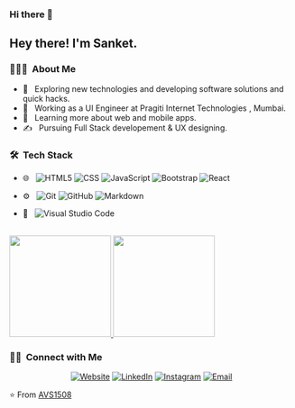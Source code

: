 ### Hi there 👋


<h2> Hey there! I'm Sanket.</h2>

<h3> 👨🏻‍💻 &nbsp;About Me </h3>

- 🤔 &nbsp; Exploring new technologies and developing software solutions and quick hacks.
- 💼 &nbsp; Working as a UI Engineer at Pragiti Internet Technologies , Mumbai.
- 🌱 &nbsp; Learning more about web and mobile apps.
- ✍️ &nbsp; Pursuing Full Stack developement & UX designing.

<h3> 🛠 &nbsp;Tech Stack</h3>


- 🌐 &nbsp;
  ![HTML5](https://img.shields.io/badge/-HTML5-333333?style=flat&logo=HTML5)
  ![CSS](https://img.shields.io/badge/-CSS-333333?style=flat&logo=CSS3&logoColor=1572B6)
  ![JavaScript](https://img.shields.io/badge/-JavaScript-333333?style=flat&logo=javascript)
  ![Bootstrap](https://img.shields.io/badge/-Bootstrap-333333?style=flat&logo=bootstrap&logoColor=563D7C)
  ![React](https://img.shields.io/badge/-React-333333?style=flat&logo=react)

- ⚙️ &nbsp;
  ![Git](https://img.shields.io/badge/-Git-333333?style=flat&logo=git)
  ![GitHub](https://img.shields.io/badge/-GitHub-333333?style=flat&logo=github)
  ![Markdown](https://img.shields.io/badge/-Markdown-333333?style=flat&logo=markdown)
- 🔧 &nbsp;
  ![Visual Studio Code](https://img.shields.io/badge/-Visual%20Studio%20Code-333333?style=flat&logo=visual-studio-code&logoColor=007ACC)

<br/>

<a href="https://github.com/sanket4real">
  <img height="180em" src="https://github-readme-stats.vercel.app/api?username=sanket4real&theme=buefy&show_icons=true" />
  <img height="180em" src="https://github-readme-stats.vercel.app/api/top-langs/?username=sanket4real&theme=buefy&layout=compact" />
</a>

<br/>

<h3> 🤝🏻 &nbsp;Connect with Me </h3>

<p align="center">
<a href="https://www.sanketdesai.tech/"><img alt="Website" src="https://img.shields.io/badge/Website-www.sanketdesai.tech-blue?style=flat-square&logo=google-chrome"></a>
<a href="https://www.linkedin.com/in/sanket-desai-01956b128"><img alt="LinkedIn" src="https://img.shields.io/badge/LinkedIn-Sanket%20Desai-blue?style=flat-square&logo=linkedin"></a>
<a href="https://www.instagram.com/sanket4real/"><img alt="Instagram" src="https://img.shields.io/badge/Instagram-sanket4real-blue?style=flat-square&logo=instagram"></a>
<a href="mailto:desaisanket68@gmail.com"><img alt="Email" src="https://img.shields.io/badge/Email-desaisanket68@gmail.comu-blue?style=flat-square&logo=gmail"></a>
</p>

⭐️ From [AVS1508](https://github.com/AVS1508)
